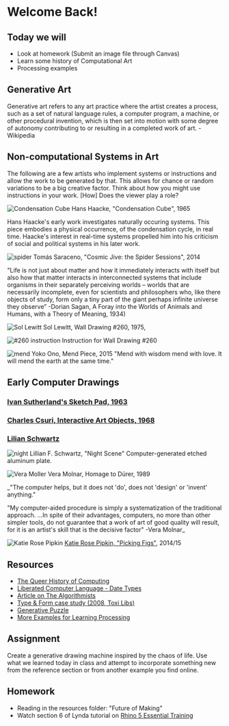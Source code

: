 # Welcome Back!

## Today we will
- Look at homework (Submit an image file through Canvas)
- Learn some history of Computational Art
- Processing examples

## Generative Art
Generative art refers to any art practice where the artist creates a process, such as a set of natural language rules, a computer program, a machine, or other procedural invention, which is then set into motion with some degree of autonomy contributing to or resulting in a completed work of art. -Wikipedia
## Non-computational Systems in Art
The following are a few artists who implement systems or instructions and allow the work to be generated by that. This allows for chance or random variations to be a big creative factor. Think about how you might use instructions in your work. [How] Does the viewer play a role?

![Condensation Cube](http://postwar.hausderkunst.de/uploads/artworks_images/_1024xAUTO_crop_center-center_95/Haacke_Condensation-Cube_MACBA_1500.jpg)
Hans Haacke, "Condensation Cube", 1965

Hans Haacke's early work investigates naturally occuring systems. This piece embodies a physical occurrence, of the condensation cycle, in real time. Haacke's interest in real-time systems propelled him into his criticism of social and political systems in his later work.

![spider](http://tomassaraceno.com/wp-content/media-library/14ITA_VillaCroce_00579-1-1920x1281.jpg)
Tomás Saraceno, "Cosmic Jive: the Spider Sessions", 2014

"Life is not just about matter and how it immediately interacts with itself but also how that matter interacts in interconnected systems that include organisms in their separately perceiving worlds – worlds that are necessarily incomplete, even for scientists and philosophers who, like there objects of study, form only a tiny part of the giant perhaps infinite universe they observe”
-Dorian Sagan, A Foray into the Worlds of Animals and Humans, with a Theory of Meaning, 1934)

![Sol Lewitt](https://www.moma.org/d/assets/W1siZiIsIjIwMTUvMTAvMTQvMXFrOWkybTlrNV8xOTExMC5qcGciXSxbInAiLCJjb252ZXJ0IiwiLXJlc2l6ZSAyMDAweDIwMDBcdTAwM2UiXV0/19110.jpg?sha=1705a71e0be4c1ba)
Sol Lewitt, Wall Drawing #260, 1975,

![#260 instruction](https://i.pinimg.com/736x/1d/d0/84/1dd0842e311cc7c62b1c9a0f1654bc26--wall-drawing-centre.jpg)
Instruction for Wall Drawing #260

![mend](http://4.bp.blogspot.com/-5qW62MJMJNg/T1rC40oH7rI/AAAAAAAAIQA/vHkzF6d8V2Q/s1600/yoko2.gif)
Yoko Ono, Mend Piece, 2015
"Mend with wisdom mend with love. It will mend the earth at the same time."

## Early Computer Drawings
### [Ivan Sutherland's Sketch Pad, 1963](https://youtu.be/USyoT_Ha_bA)

### [Charles Csuri, Interactive Art Objects, 1968](https://youtu.be/VT-Eyybajfo)

### [Lilian Schwartz](https://vimeo.com/98960229)
![night](http://lillian.com/wp-content/uploads/2013/02/NIGHTscene.jpg)
Lillian F. Schwartz, "Night Scene" Computer-generated etched aluminum plate.

![Vera Moller](http://c300221.r21.cf1.rackcdn.com/hommage-vera-molnar-drer-2013-lange-1378943024_b.jpg)
Vera Molnar, Homage to Dürer, 1989

_"The computer helps, but it does not 'do', does not 'design' or 'invent' anything."

"My computer-aided procedure is simply a systematization of the traditional approach. ...In spite of their advantages, computers, no more than other simpler tools, do not guarantee that a work of art of good quality will result, for it is an artist's skill that is the decisive factor" -Vera Molnar_

![Katie Rose Pipkin](https://static1.squarespace.com/static/509137c0e4b08a6452e403e5/55a8671fe4b0671daf0378ea/55a86721e4b0fd7cb1a03bbb/1437099809968/cover_figss+copy.jpg?format=1500w)
[Katie Rose Pipkin, "Picking Figs"](http://katierosepipkin.com/picking-figs/), 2014/15

## Resources
- [The Queer History of Computing](http://rhizome.org/editorial/2013/feb/19/queer-computing-1/)
- [Liberated Computer Language - Date Types](http://r-s-g.org/LCL/)
- [Article on The Algorithmists](http://classic.rhizome.org/editorial/2012/jul/5/prosthetic-knowledge-picks-algorists/)
- [Type & Form case study (2008, Toxi Libs)](http://www.todayandtomorrow.net/2008/07/04/type-form/)
- [Generative Puzzle](https://www.flickr.com/photos/jrosenk/6071160907/in/photostream/)
- [More Examples for Learning Processing](http://learningprocessing.com/examples/chp04/example-04-01-declaringvars)

## Assignment
Create a generative drawing machine inspired by the chaos of life. Use what we learned today in class and attempt to incorporate something new from the reference section or from another example you find online.

## Homework
- Reading in the resources folder: "Future of Making"
- Watch section 6 of Lynda tutorial on [Rhino 5 Essential Training](https://www.lynda.com/Rhino-tutorials/Understanding-lines-polylines/133324/153910-4.html)
